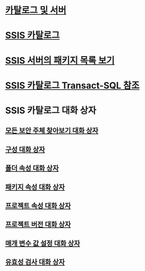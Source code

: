 # [카탈로그 및 서버](integration-services-ssis-server-and-catalog.md)
# [SSIS 카탈로그](ssis-catalog.md)
# [SSIS 서버의 패키지 목록 보기](view-the-list-of-packages-on-the-integration-services-server.md)
# [SSIS 카탈로그 Transact-SQL 참조](integration-services-ssis-catalog-transact-sql-reference.md)
# SSIS 카탈로그 대화 상자
## [모든 보안 주체 찾아보기 대화 상자](browse-all-principals-dialog-box.md)
## [구성 대화 상자](configure-dialog-box.md)
## [폴더 속성 대화 상자](folder-properties-dialog-box.md)
## [패키지 속성 대화 상자](package-properties-dialog-box.md)
## [프로젝트 속성 대화 상자](project-properties-dialog-box.md)
## [프로젝트 버전 대화 상자](project-versions-dialog-box.md)
## [매개 변수 값 설정 대화 상자](set-parameter-value-dialog-box.md)
## [유효성 검사 대화 상자](validate-dialog-box.md)
